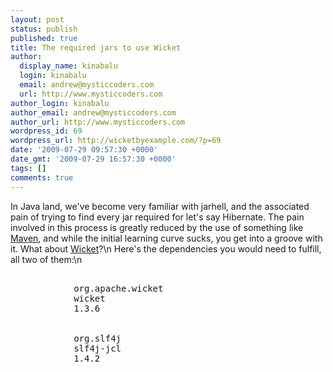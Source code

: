 ```yaml
---
layout: post
status: publish
published: true
title: The required jars to use Wicket
author:
  display_name: kinabalu
  login: kinabalu
  email: andrew@mysticcoders.com
  url: http://www.mysticcoders.com
author_login: kinabalu
author_email: andrew@mysticcoders.com
author_url: http://www.mysticcoders.com
wordpress_id: 69
wordpress_url: http://wicketbyexample.com/?p=69
date: '2009-07-29 09:57:30 +0000'
date_gmt: '2009-07-29 16:57:30 +0000'
tags: []
comments: true
---
```

In Java land, we've become very familiar with jarhell, and the associated pain of trying to find every jar required for let's say Hibernate.  The pain involved in this process is greatly reduced by the use of something like <a href="http://maven.apache.org" target="_blank">Maven</a>, and while the initial learning curve sucks, you get into a groove with it.  What about <a href="http://wicket.apache.org" target="_blank">Wicket</a>?<a id="more"></a><a id="more-69"></a>\n
Here's the dependencies you would need to fulfill, all two of them:\n
<pre lang="xml" colla="+">
        <dependency>
            <groupId>org.apache.wicket</groupId>
            <artifactId>wicket</artifactId>
            <version>1.3.6</version>
        </dependency>
        <dependency>
            <groupId>org.slf4j</groupId>
            <artifactId>slf4j-jcl</artifactId>
            <version>1.4.2</version>
        </dependency>
</pre>
